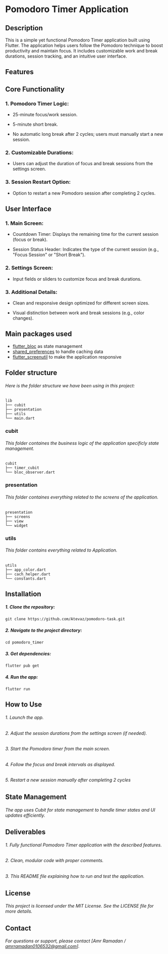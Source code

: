 # Pomodoro Timer Application

## Description

This is a simple yet functional Pomodoro Timer application built using Flutter. The application
helps users follow the Pomodoro technique to boost productivity and maintain focus. It includes
customizable work and break durations, session tracking, and an intuitive user interface.

## Features

## Core Functionality

### 1. Pomodoro Timer Logic:

- 25-minute focus/work session.

- 5-minute short break.

- No automatic long break after 2 cycles; users must manually start a new session.

### 2. Customizable Durations:

- Users can adjust the duration of focus and break sessions from the settings screen.

### 3. Session Restart Option:

- Option to restart a new Pomodoro session after completing 2 cycles.

## User Interface

### 1. Main Screen:

- Countdown Timer: Displays the remaining time for the current session (focus or break).

- Session Status Header: Indicates the type of the current session (e.g., "Focus Session" or "Short
  Break").

### 2. Settings Screen:

- Input fields or sliders to customize focus and break durations.

### 3. Additional Details:

- Clean and responsive design optimized for different screen sizes.

- Visual distinction between work and break sessions (e.g., color changes).

## Main packages used

- [flutter_bloc](https://pub.dev/packages/flutter_bloc) as state management
- [shared_preferences](https://pub.dev/packages/shared_preferences) to handle caching data
- [flutter_screenutil](https://pub.dev/packages/flutter_screenutil) to make the application
  responsive

## Folder structure

###### Here is the folder structure we have been using in this project:

```
lib
├── cubit
├── presentation
├── utils
└── main.dart
```

### cubit

###### This folder containes the business logic of the application specificly state management.

```
cubit
├── timer_cubit
└── bloc_observer.dart
```

### presentation

###### This folder containes everything related to the screens of the application.

```
presentation
├── screens
├── view
└── widget
```

### utils

###### This folder contains everything related to Application.

```
utils
├── app_color.dart
├── cach_helper.dart
└── constants.dart
```

## Installation

##### 1. Clone the repository:

```
git clone https://github.com/Atevaz/pomodoro-task.git
```

##### 2. Navigate to the project directory:

```
cd pomodoro_timer
```

##### 3. Get dependencies:

```
flutter pub get
```

##### 4. Run the app:

```
flutter run
```

## How to Use

###### 1. Launch the app.

###### 2. Adjust the session durations from the settings screen (if needed).

###### 3. Start the Pomodoro timer from the main screen.

###### 4. Follow the focus and break intervals as displayed.

###### 5. Restart a new session manually after completing 2 cycles

## State Management

###### The app uses Cubit for state management to handle timer states and UI updates efficiently.

## Deliverables

###### 1. Fully functional Pomodoro Timer application with the described features.

###### 2. Clean, modular code with proper comments.

###### 3. This README file explaining how to run and test the application.

## License

###### This project is licensed under the MIT License. See the LICENSE file for more details.

## Contact

###### For questions or support, please contact [Amr Ramadan / amrramadan0106532@gmail.com].